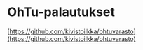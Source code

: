 # OhTu-palautukset

[https://github.com/kivistoilkka/ohtuvarasto](https://github.com/kivistoilkka/ohtuvarasto)
